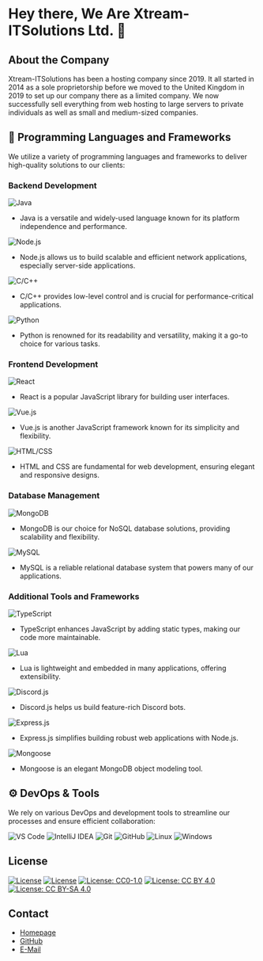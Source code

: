 # Hey there, We Are Xtream-ITSolutions Ltd. 👋

## About the Company

Xtream-ITSolutions has been a hosting company since 2019. It all started in 2014 as a sole proprietorship before we moved to the United Kingdom in 2019 to set up our company there as a limited company. We now successfully sell everything from web hosting to large servers to private individuals as well as small and medium-sized companies.

## 🔧 Programming Languages and Frameworks

We utilize a variety of programming languages and frameworks to deliver high-quality solutions to our clients:

### Backend Development

![Java](https://cdn.xtream-itsolutions.com/github/java.svg)
  - Java is a versatile and widely-used language known for its platform independence and performance.

![Node.js](https://cdn.xtream-itsolutions.com/github/nodejs.svg)
  - Node.js allows us to build scalable and efficient network applications, especially server-side applications.

![C/C++](https://cdn.xtream-itsolutions.com/github/c.svg)
  - C/C++ provides low-level control and is crucial for performance-critical applications.

![Python](https://cdn.xtream-itsolutions.com/github/python.svg)
  - Python is renowned for its readability and versatility, making it a go-to choice for various tasks.

### Frontend Development

![React](https://cdn.xtream-itsolutions.com/github/react.svg)
  - React is a popular JavaScript library for building user interfaces.

![Vue.js](https://cdn.xtream-itsolutions.com/github/vue.svg)
  - Vue.js is another JavaScript framework known for its simplicity and flexibility.

![HTML/CSS](https://cdn.xtream-itsolutions.com/github/html5.svg)
  - HTML and CSS are fundamental for web development, ensuring elegant and responsive designs.

### Database Management

![MongoDB](https://cdn.xtream-itsolutions.com/github/mongodb.svg)
  - MongoDB is our choice for NoSQL database solutions, providing scalability and flexibility.

![MySQL](https://cdn.xtream-itsolutions.com/github/mysql.svg)
  - MySQL is a reliable relational database system that powers many of our applications.

### Additional Tools and Frameworks

![TypeScript](https://cdn.xtream-itsolutions.com/github/typescript.svg)
  - TypeScript enhances JavaScript by adding static types, making our code more maintainable.

![Lua](https://cdn.xtream-itsolutions.com/github/lua.svg)
  - Lua is lightweight and embedded in many applications, offering extensibility.

![Discord.js](https://cdn.xtream-itsolutions.com/github/discordjs.svg)
  - Discord.js helps us build feature-rich Discord bots.

![Express.js](https://cdn.xtream-itsolutions.com/github/expressjs.svg)
  - Express.js simplifies building robust web applications with Node.js.

![Mongoose](https://cdn.xtream-itsolutions.com/github/mongoose.svg)
  - Mongoose is an elegant MongoDB object modeling tool.

## ⚙️ DevOps & Tools

We rely on various DevOps and development tools to streamline our processes and ensure efficient collaboration:

![VS Code](https://cdn.xtream-itsolutions.com/github/vscode.svg)
![IntelliJ IDEA](https://cdn.xtream-itsolutions.com/github/intellijidea.svg)
![Git](https://cdn.xtream-itsolutions.com/github/git.svg)
![GitHub](https://cdn.xtream-itsolutions.com/github/github.svg)
![Linux](https://cdn.xtream-itsolutions.com/github/linux.svg)
![Windows](https://cdn.xtream-itsolutions.com/github/windows.svg)

## License

[![License](https://img.shields.io/badge/License-Apache_2.0-blue.svg)](https://opensource.org/licenses/Apache-2.0)
[![License](https://img.shields.io/badge/License-Boost_1.0-lightblue.svg)](https://www.boost.org/LICENSE_1_0.txt)
[![License: CC0-1.0](https://img.shields.io/badge/License-CC0_1.0-lightgrey.svg)](http://creativecommons.org/publicdomain/zero/1.0/)
[![License: CC BY 4.0](https://img.shields.io/badge/License-CC_BY_4.0-lightgrey.svg)](https://creativecommons.org/licenses/by/4.0/)
[![License: CC BY-SA 4.0](https://img.shields.io/badge/License-CC_BY--SA_4.0-lightgrey.svg)](https://creativecommons.org/licenses/by-sa/4.0/)

## Contact
- [Homepage](https://www.xtream-itsolutions.com)
- [GitHub](https://github.com/xtream-itsolutions)
- [E-Mail](mailto:support@xtream-itsolutions.com)
